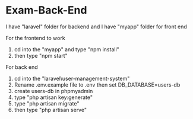 # Exam-Back-End

I have "laravel" folder for backend and  I have "myapp" folder for front end 

For the frontend to work 
1. cd into the "myapp" and type "npm install"
2. then type  "npm start"

For back end
1. cd into the "laravel\user-management-system"
2. Rename .env.example file to .env then set DB_DATABASE=users-db
3. create users-db in phpmyadmin
4. type "php artisan key:generate"
5. type "php artisan migrate"
6. then type  "php artisan serve"
